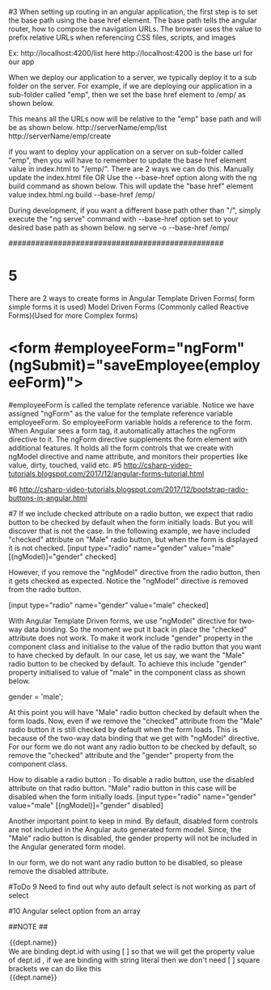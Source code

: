 #3
When setting up routing in an angular application, the first step is to set the base path using the base href element. The base path tells the angular router, how to compose the navigation URLs. The browser uses the <base href> value to prefix relative URLs when referencing CSS files, scripts, and images

Ex: http://localhost:4200/list
here http://localhost:4200 is the base url for our app

When we deploy our application to a server, we typically deploy it to a sub folder on the server. For example, if we are deploying our application in a sub-folder called "emp", then we set the base href element to /emp/ as shown below.

<base href="/emp/">

This means all the URLs now will be relative to the "emp" base path and will be as shown below.
http://serverName/emp/list
http://serverName/emp/create

if you want to deploy your application on a server on sub-folder called "emp", then you will have to remember to update the base href element value in index.html to "/emp/". There are 2 ways we can do this.
Manually update the index.html file OR
Use the --base-href option along with the ng build command as shown below. This will update the "base href" element value index.html.ng build --base-href /emp/

During development, if you want a different base path other than "/", simply execute the "ng serve" command with --base-href option set to your desired base path as shown below.
ng serve -o --base-href /emp/

################################################

# 5

There are 2 ways to create forms in Angular
Template Driven Forms( form simple forms it is used)
Model Driven Forms (Commonly called Reactive Forms)(Used for more Complex forms)

# <form #employeeForm="ngForm" (ngSubmit)="saveEmployee(employeeForm)">

#employeeForm is called the template reference variable. Notice we have assigned "ngForm" as the value for the template reference variable employeeForm. So employeeForm variable holds a reference to the form. When Angular sees a form tag, it automatically attaches the ngForm directive to it. The ngForm directive supplements the form element with additional features. It holds all the form controls that we create with ngModel directive and name attribute, and monitors their properties like value, dirty, touched, valid etc.
#5
http://csharp-video-tutorials.blogspot.com/2017/12/angular-forms-tutorial.html

#6
http://csharp-video-tutorials.blogspot.com/2017/12/bootstrap-radio-buttons-in-angular.html

#7
If we include checked attribute on a radio button, we expect that radio button to be checked by default when the form initially loads. But you will discover that is not the case. In the following example, we have included "checked" attribute on "Male" radio button, but when the form is displayed it is not checked.
[input type="radio" name="gender" value="male" [(ngModel)]="gender" checked]

However, if you remove the "ngModel" directive from the radio button, then it gets checked as expected. Notice the "ngModel" directive is removed from the radio button.

[input type="radio" name="gender" value="male" checked]

With Angular Template Driven forms, we use "ngModel" directive for two-way data binding. So the moment we put it back in place the "checked" attribute does not work. To make it work include "gender" property in the component class and initialise to the value of the radio button that you want to have checked by default. In our case, let us say, we want the "Male" radio button to be checked by default. To achieve this include "gender" property initialised to value of "male" in the component class as shown below.

gender = 'male';

At this point you will have "Male" radio button checked by default when the form loads. Now, even if we remove the "checked" attribute from the "Male" radio button it is still checked by default when the form loads. This is because of the two-way data binding that we get with "ngModel" directive. For our form we do not want any radio button to be checked by default, so remove the "checked" attribute and the "gender" property from the component class.

How to disable a radio button : To disable a radio button, use the disabled attribute on that radio button. "Male" radio button in this case will be disabled when the form initially loads.
[input type="radio" name="gender" value="male" [(ngModel)]="gender" disabled]

Another important point to keep in mind. By default, disabled form controls are not included in the Angular auto generated form model. Since, the "Male" radio button is disabled, the gender property will not be included in the Angular generated form model.

In our form, we do not want any radio button to be disabled, so please remove the disabled attribute.

#ToDo
9 Need to find out why auto default select is not working as part of select

#10 Angular select option from an array

##NOTE ##

<option \*ngFor="let dept of departments"
[value]="dept.id">
{{dept.name}}</option>
We are binding dept.id with using [ ] so that we will get the property value of dept.id , if we are binding with string literal then we don't need [ ] square brackets
we can do like this
<option *ngFor="let dept of departments"
value="dept.name">
{{dept.name}}</option>
